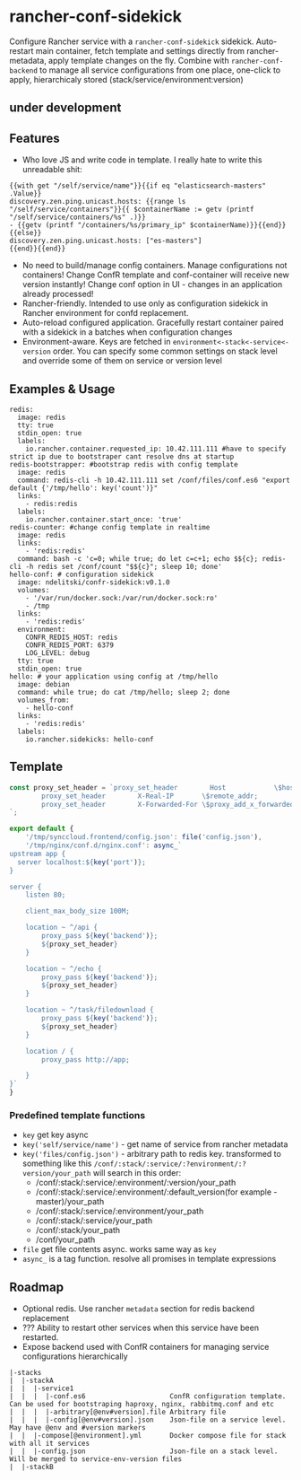 # rancher-conf-sidekick

Configure Rancher service with a  `rancher-conf-sidekick` sidekick. Auto-restart main container, fetch template and settings directly from rancher-metadata, apply template changes on the fly. Combine with `rancher-conf-backend` to manage all service configurations from one place, one-click to apply, hierarchicaly stored (stack/service/environment:version)

## under development

## Features
 - Who love JS and write code in template. I really hate to write this unreadable shit:
```
{{with get "/self/service/name"}}{{if eq "elasticsearch-masters" .Value}}
discovery.zen.ping.unicast.hosts: {{range ls "/self/service/containers"}}{{ $containerName := getv (printf "/self/service/containers/%s" .)}}
- {{getv (printf "/containers/%s/primary_ip" $containerName)}}{{end}}
{{else}}
discovery.zen.ping.unicast.hosts: ["es-masters"]
{{end}}{{end}}
```
 - No need to build/manage config containers. Manage configurations not containers! Change ConfR template and conf-container will receive new version instantly! Change conf option in UI - changes in an application already processed!
 - Rancher-friendly. Intended to use only as configuration sidekick in Rancher environment for confd replacement.
 - Auto-reload configured application. Gracefully restart container paired with a sidekick in a batches when configuration changes
 - Environment-aware. Keys are fetched in `environment<-stack<-service<-version` order. You can specify some common settings on stack level and override some of them on service or version level 

## Examples & Usage
```
redis:
  image: redis
  tty: true
  stdin_open: true
  labels:
    io.rancher.container.requested_ip: 10.42.111.111 #have to specify strict ip due to bootstraper cant resolve dns at startup
redis-bootstrapper: #bootstrap redis with config template
  image: redis
  command: redis-cli -h 10.42.111.111 set /conf/files/conf.es6 "export default {'/tmp/hello': key('count')}"
  links:
    - redis:redis
  labels:
    io.rancher.container.start_once: 'true'
redis-counter: #change config template in realtime
  image: redis
  links:
    - 'redis:redis'
  command: bash -c 'c=0; while true; do let c=c+1; echo $${c}; redis-cli -h redis set /conf/count "$${c}"; sleep 10; done'
hello-conf: # configuration sidekick
  image: ndelitski/confr-sidekick:v0.1.0
  volumes:
    - '/var/run/docker.sock:/var/run/docker.sock:ro'
    - /tmp
  links:
    - 'redis:redis'
  environment:
    CONFR_REDIS_HOST: redis
    CONFR_REDIS_PORT: 6379
    LOG_LEVEL: debug
  tty: true
  stdin_open: true    
hello: # your application using config at /tmp/hello
  image: debian
  command: while true; do cat /tmp/hello; sleep 2; done
  volumes_from:
    - hello-conf
  links:
    - 'redis:redis'
  labels:
    io.rancher.sidekicks: hello-conf
```
## Template
```js
const proxy_set_header = `proxy_set_header        Host            \$host;
        proxy_set_header        X-Real-IP       \$remote_addr;
        proxy_set_header        X-Forwarded-For \$proxy_add_x_forwarded_for;
`;

export default {
    '/tmp/synccloud.frontend/config.json': file('config.json'),
    '/tmp/nginx/conf.d/nginx.conf': async_`
upstream app {
  server localhost:${key('port')};
}

server {
    listen 80;

    client_max_body_size 100M;

    location ~ ^/api {
        proxy_pass ${key('backend')};
        ${proxy_set_header}
    }

    location ~ ^/echo {
        proxy_pass ${key('backend')};
        ${proxy_set_header}
    }

    location ~ ^/task/filedownload {
        proxy_pass ${key('backend')};
        ${proxy_set_header}
    }

    location / {
        proxy_pass http://app;

    }
}`
}
```

### Predefined template functions
 - `key` get key async
  - `key('self/service/name')` - get name of service from rancher metadata
  - `key('files/config.json')` - arbitrary path to redis key. transformed to something like this `/conf/:stack/:service/:?environment/:?version/your_path`
    will search in this order:
     - /conf/:stack/:service/:environment/:version/your_path
     - /conf/:stack/:service/:environment/:default_version(for example - master)/your_path
     - /conf/:stack/:service/:environment/your_path
     - /conf/:stack/:service/your_path
     - /conf/:stack/your_path
     - /conf/your_path
 - `file` get file contents async. works same way as `key`    
 - `async_` is a tag function. resolve all promises in template expressions


## Roadmap
 - Optional redis. Use rancher `metadata` section for redis backend replacement
 - ??? Ability to restart other services when this service have been restarted.
 - Expose backend used with ConfR containers for managing service configurations hierarchically
```
|-stacks                                
|  |-stackA
|  |  |-service1                       
|  |  |  |-conf.es6                     ConfR configuration template. Can be used for bootstraping haproxy, nginx, rabbitmq.conf and etc
|  |  |  |-arbitrary[@env#version].file Arbitrary file
|  |  |  |-config[@env#version].json    Json-file on a service level. May have @env and #version markers
|  |  |-compose[@environment].yml       Docker compose file for stack with all it services
|  |  |-config.json                     Json-file on a stack level. Will be merged to service-env-version files
|  |-stackB
```
